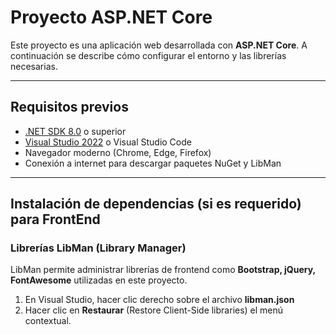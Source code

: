 # Proyecto ASP.NET Core

Este proyecto es una aplicación web desarrollada con **ASP.NET Core**. A continuación se describe cómo configurar el entorno y las librerías necesarias.

---

## Requisitos previos

- [.NET SDK 8.0](https://dotnet.microsoft.com/download/dotnet/8.0) o superior
- [Visual Studio 2022](https://visualstudio.microsoft.com/) o Visual Studio Code
- Navegador moderno (Chrome, Edge, Firefox)
- Conexión a internet para descargar paquetes NuGet y LibMan

---

## Instalación de dependencias (si es requerido) para FrontEnd

### Librerías LibMan (Library Manager)

LibMan permite administrar librerías de frontend como **Bootstrap, jQuery, FontAwesome** utilizadas en este proyecto.

1. En Visual Studio, hacer clic derecho sobre el archivo **libman.json** 
2. Hacer clic en **Restaurar** (Restore Client-Side libraries) el menú contextual. 

